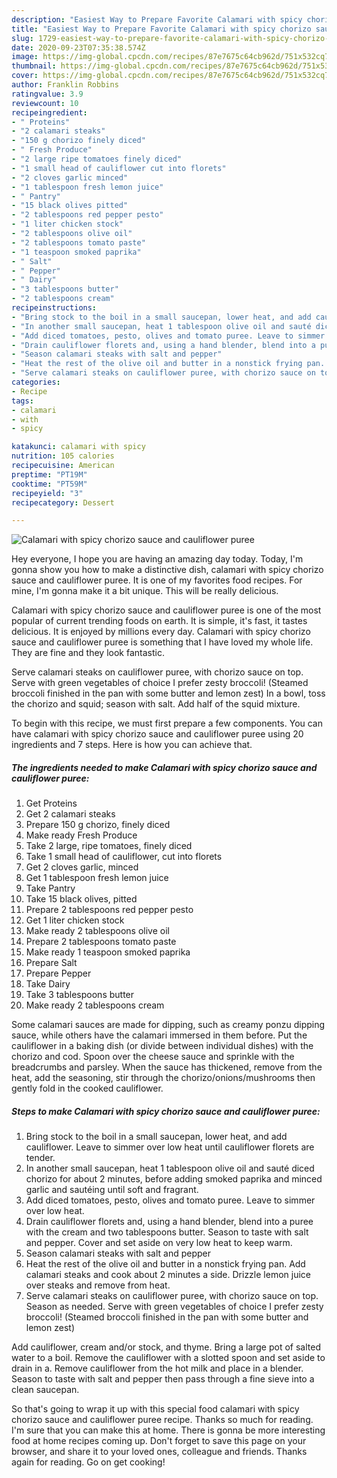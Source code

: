 ```yaml
---
description: "Easiest Way to Prepare Favorite Calamari with spicy chorizo sauce and cauliflower puree"
title: "Easiest Way to Prepare Favorite Calamari with spicy chorizo sauce and cauliflower puree"
slug: 1729-easiest-way-to-prepare-favorite-calamari-with-spicy-chorizo-sauce-and-cauliflower-puree
date: 2020-09-23T07:35:38.574Z
image: https://img-global.cpcdn.com/recipes/87e7675c64cb962d/751x532cq70/calamari-with-spicy-chorizo-sauce-and-cauliflower-puree-recipe-main-photo.jpg
thumbnail: https://img-global.cpcdn.com/recipes/87e7675c64cb962d/751x532cq70/calamari-with-spicy-chorizo-sauce-and-cauliflower-puree-recipe-main-photo.jpg
cover: https://img-global.cpcdn.com/recipes/87e7675c64cb962d/751x532cq70/calamari-with-spicy-chorizo-sauce-and-cauliflower-puree-recipe-main-photo.jpg
author: Franklin Robbins
ratingvalue: 3.9
reviewcount: 10
recipeingredient:
- " Proteins"
- "2 calamari steaks"
- "150 g chorizo finely diced"
- " Fresh Produce"
- "2 large ripe tomatoes finely diced"
- "1 small head of cauliflower cut into florets"
- "2 cloves garlic minced"
- "1 tablespoon fresh lemon juice"
- " Pantry"
- "15 black olives pitted"
- "2 tablespoons red pepper pesto"
- "1 liter chicken stock"
- "2 tablespoons olive oil"
- "2 tablespoons tomato paste"
- "1 teaspoon smoked paprika"
- " Salt"
- " Pepper"
- " Dairy"
- "3 tablespoons butter"
- "2 tablespoons cream"
recipeinstructions:
- "Bring stock to the boil in a small saucepan, lower heat, and add cauliflower. Leave to simmer over low heat until cauliflower florets are tender."
- "In another small saucepan, heat 1 tablespoon olive oil and sauté diced chorizo for about 2 minutes, before adding smoked paprika and minced garlic and sautéing until soft and fragrant."
- "Add diced tomatoes, pesto, olives and tomato puree. Leave to simmer over low heat."
- "Drain cauliflower florets and, using a hand blender, blend into a puree with the cream and two tablespoons butter. Season to taste with salt and pepper. Cover and set aside on very low heat to keep warm."
- "Season calamari steaks with salt and pepper"
- "Heat the rest of the olive oil and butter in a nonstick frying pan. Add calamari steaks and cook about 2 minutes a side. Drizzle lemon juice over steaks and remove from heat."
- "Serve calamari steaks on cauliflower puree, with chorizo sauce on top. Season as needed. Serve with green vegetables of choice I prefer zesty broccoli! (Steamed broccoli finished in the pan with some butter and lemon zest)"
categories:
- Recipe
tags:
- calamari
- with
- spicy

katakunci: calamari with spicy 
nutrition: 105 calories
recipecuisine: American
preptime: "PT19M"
cooktime: "PT59M"
recipeyield: "3"
recipecategory: Dessert

---
```



![Calamari with spicy chorizo sauce and cauliflower puree](https://img-global.cpcdn.com/recipes/87e7675c64cb962d/751x532cq70/calamari-with-spicy-chorizo-sauce-and-cauliflower-puree-recipe-main-photo.jpg)

Hey everyone, I hope you are having an amazing day today. Today, I'm gonna show you how to make a distinctive dish, calamari with spicy chorizo sauce and cauliflower puree. It is one of my favorites food recipes. For mine, I'm gonna make it a bit unique. This will be really delicious.

Calamari with spicy chorizo sauce and cauliflower puree is one of the most popular of current trending foods on earth. It is simple, it's fast, it tastes delicious. It is enjoyed by millions every day. Calamari with spicy chorizo sauce and cauliflower puree is something that I have loved my whole life. They are fine and they look fantastic.

Serve calamari steaks on cauliflower puree, with chorizo sauce on top. Serve with green vegetables of choice I prefer zesty broccoli! (Steamed broccoli finished in the pan with some butter and lemon zest) In a bowl, toss the chorizo and squid; season with salt. Add half of the squid mixture.


To begin with this recipe, we must first prepare a few components. You can have calamari with spicy chorizo sauce and cauliflower puree using 20 ingredients and 7 steps. Here is how you can achieve that.

<!--inarticleads1-->

##### The ingredients needed to make Calamari with spicy chorizo sauce and cauliflower puree:

1. Get  Proteins
1. Get 2 calamari steaks
1. Prepare 150 g chorizo, finely diced
1. Make ready  Fresh Produce
1. Take 2 large, ripe tomatoes, finely diced
1. Take 1 small head of cauliflower, cut into florets
1. Get 2 cloves garlic, minced
1. Get 1 tablespoon fresh lemon juice
1. Take  Pantry
1. Take 15 black olives, pitted
1. Prepare 2 tablespoons red pepper pesto
1. Get 1 liter chicken stock
1. Make ready 2 tablespoons olive oil
1. Prepare 2 tablespoons tomato paste
1. Make ready 1 teaspoon smoked paprika
1. Prepare  Salt
1. Prepare  Pepper
1. Take  Dairy
1. Take 3 tablespoons butter
1. Make ready 2 tablespoons cream


Some calamari sauces are made for dipping, such as creamy ponzu dipping sauce, while others have the calamari immersed in them before. Put the cauliflower in a baking dish (or divide between individual dishes) with the chorizo and cod. Spoon over the cheese sauce and sprinkle with the breadcrumbs and parsley. When the sauce has thickened, remove from the heat, add the seasoning, stir through the chorizo/onions/mushrooms then gently fold in the cooked cauliflower. 

<!--inarticleads2-->

##### Steps to make Calamari with spicy chorizo sauce and cauliflower puree:

1. Bring stock to the boil in a small saucepan, lower heat, and add cauliflower. Leave to simmer over low heat until cauliflower florets are tender.
1. In another small saucepan, heat 1 tablespoon olive oil and sauté diced chorizo for about 2 minutes, before adding smoked paprika and minced garlic and sautéing until soft and fragrant.
1. Add diced tomatoes, pesto, olives and tomato puree. Leave to simmer over low heat.
1. Drain cauliflower florets and, using a hand blender, blend into a puree with the cream and two tablespoons butter. Season to taste with salt and pepper. Cover and set aside on very low heat to keep warm.
1. Season calamari steaks with salt and pepper
1. Heat the rest of the olive oil and butter in a nonstick frying pan. Add calamari steaks and cook about 2 minutes a side. Drizzle lemon juice over steaks and remove from heat.
1. Serve calamari steaks on cauliflower puree, with chorizo sauce on top. Season as needed. Serve with green vegetables of choice I prefer zesty broccoli! (Steamed broccoli finished in the pan with some butter and lemon zest)


Add cauliflower, cream and/or stock, and thyme. Bring a large pot of salted water to a boil. Remove the cauliflower with a slotted spoon and set aside to drain in a. Remove cauliflower from the hot milk and place in a blender. Season to taste with salt and pepper then pass through a fine sieve into a clean saucepan. 

So that's going to wrap it up with this special food calamari with spicy chorizo sauce and cauliflower puree recipe. Thanks so much for reading. I'm sure that you can make this at home. There is gonna be more interesting food at home recipes coming up. Don't forget to save this page on your browser, and share it to your loved ones, colleague and friends. Thanks again for reading. Go on get cooking!

